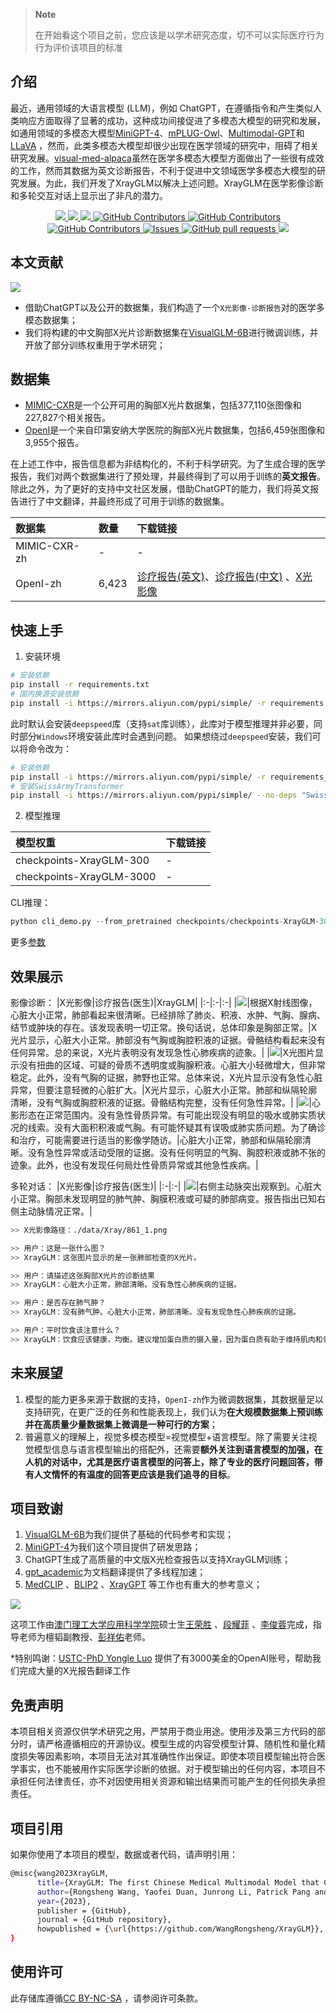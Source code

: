 > **Note**
> 
> 在开始看这个项目之前，您应该是以学术研究态度，切不可以实际医疗行为行为评价该项目的标准

## 介绍

最近，通用领域的大语言模型 (LLM)，例如 ChatGPT，在遵循指令和产生类似人类响应方面取得了显著的成功，这种成功间接促进了多模态大模型的研究和发展，如通用领域的多模态大模型[MiniGPT-4](https://github.com/Vision-CAIR/MiniGPT-4)、[mPLUG-Owl](https://github.com/X-PLUG/mPLUG-Owl)、[Multimodal-GPT](https://github.com/open-mmlab/Multimodal-GPT)和[LLaVA](https://github.com/haotian-liu/LLaVA) ，然而，此类多模态大模型却很少出现在医学领域的研究中，阻碍了相关研究发展。[visual-med-alpaca](https://github.com/cambridgeltl/visual-med-alpaca)虽然在医学多模态大模型方面做出了一些很有成效的工作，然而其数据为英文诊断报告，不利于促进中文领域医学多模态大模型的研究发展。为此，我们开发了XrayGLM以解决上述问题。XrayGLM在医学影像诊断和多轮交互对话上显示出了非凡的潜力。

 <p align="center">
      <a href='https://github.com/WangRongsheng/XrayGLM'>
            <img src='https://img.shields.io/badge/Project-Page-Green'>
      </a>
      <a href='https://github.com/WangRongsheng/XrayGLM'>
            <img src='https://img.shields.io/badge/Paper-Arxiv-red'>
      </a>
      <a href='https://github.com/WangRongsheng/XrayGLM'>
            <img src='https://img.shields.io/badge/%F0%9F%A4%97%20Hugging%20Face-Spaces-blue'>
      </a>
      <a href="https://github.com/WangRongsheng/XrayGLM">
        <img alt="GitHub Contributors" src="https://colab.research.google.com/assets/colab-badge.svg" />
      </a>
      <a href="https://github.com/WangRongsheng/XrayGLM/blob/main/LICENSE">
        <img alt="GitHub Contributors" src="https://img.shields.io/badge/License-CC%20BY--NC--SA%204.0-lightgrey.svg" />
      </a>
      </br>
      <a href="https://github.com/WangRongsheng/XrayGLM/graphs/contributors">
        <img alt="GitHub Contributors" src="https://img.shields.io/github/contributors/WangRongsheng/XrayGLM" />
      </a>
      <a href="https://github.com/WangRongsheng/XrayGLM/issues">
        <img alt="Issues" src="https://img.shields.io/github/issues/WangRongsheng/XrayGLM?color=0088ff" />
      </a>
      <a href="https://github.com/WangRongsheng/XrayGLM/pulls">
        <img alt="GitHub pull requests" src="https://img.shields.io/github/issues-pr/WangRongsheng/XrayGLM?color=0088ff" />
      </a>
      <a href=href="https://github.com/kaixindelele/XrayGLM/stargazers">
        <img src="https://img.shields.io/github/stars/WangRongsheng/XrayGLM?color=ccf">
      </a>
  </p>
  
## 本文贡献

![](./assets/images/xrayglm.png)

- 借助ChatGPT以及公开的数据集，我们构造了一个`X光影像-诊断报告`对的医学多模态数据集；
- 我们将构建的中文胸部X光片诊断数据集在[VisualGLM-6B](https://github.com/THUDM/VisualGLM-6B)进行微调训练，并开放了部分训练权重用于学术研究；
  
## 数据集

- [MIMIC-CXR](https://physionet.org/content/mimic-cxr-jpg/2.0.0/)是一个公开可用的胸部X光片数据集，包括377,110张图像和227,827个相关报告。
- [OpenI](https://openi.nlm.nih.gov/faq#collection)是一个来自印第安纳大学医院的胸部X光片数据集，包括6,459张图像和3,955个报告。

在上述工作中，报告信息都为非结构化的，不利于科学研究。为了生成合理的医学报告，我们对两个数据集进行了预处理，并最终得到了可以用于训练的**英文报告**。除此之外，为了更好的支持中文社区发展，借助ChatGPT的能力，我们将英文报告进行了中文翻译，并最终形成了可用于训练的数据集。

|数据集|数量|下载链接|
|:-|:-|:-|
|MIMIC-CXR-zh|-|-|
|OpenI-zh|6,423|[诊疗报告(英文)](./data/openi-en.json)、[诊疗报告(中文)](./data/Xray/openi-zh.json) 、[X光影像](https://pan.baidu.com/s/13GBsDMKf6xBZBSHpoWH_EA?pwd=k9sh)|

## 快速上手

1. 安装环境
```bash
# 安装依赖
pip install -r requirements.txt
# 国内换源安装依赖
pip install -i https://mirrors.aliyun.com/pypi/simple/ -r requirements.txt
```
此时默认会安装`deepspeed`库（支持`sat`库训练），此库对于模型推理并非必要，同时部分`Windows`环境安装此库时会遇到问题。 如果想绕过`deepspeed`安装，我们可以将命令改为：
```bash
# 安装依赖
pip install -i https://mirrors.aliyun.com/pypi/simple/ -r requirements_wo_ds.txt
# 安装SwissArmyTransformer
pip install -i https://mirrors.aliyun.com/pypi/simple/ --no-deps "SwissArmyTransformer>=0.3.6"
```
2. 模型推理

|模型权重|下载链接|
|:-|:-|
|checkpoints-XrayGLM-300|-|
|checkpoints-XrayGLM-3000|-|

CLI推理：
```python
python cli_demo.py --from_pretrained checkpoints/checkpoints-XrayGLM-3000 --prompt_zh '详细描述这张胸部X光片的诊断结果'
```
更多[参数](https://github.com/WangRongsheng/XrayGLM/blob/main/cli_demo.py#L16)

## 效果展示

影像诊断：
|X光影像|诊疗报告(医生)|XrayGLM|
|:-|:-|:-|
|![](./data/Xray/2_1.png)|根据X射线图像，心脏大小正常，肺部看起来很清晰。已经排除了肺炎、积液、水肿、气胸、腺病、结节或肿块的存在。该发现表明一切正常。换句话说，总体印象是胸部正常。|X光片显示，心脏大小正常。肺部没有气胸或胸腔积液的证据。骨骼结构看起来没有任何异常。总的来说，X光片表明没有发现急性心肺疾病的迹象。|
|![](./data/Xray/2882_1.png)|X光图片显示没有扭曲的区域、可疑的骨质不透明度或胸腺积液。心脏大小轻微增大，但非常稳定。此外，没有气胸的证据，肺野也正常。总体来说，X光片显示没有急性心脏异常，但要注意轻微的心脏扩大。|X光片显示，心脏大小正常。肺部和纵隔轮廓清晰，没有气胸或胸腔积液的证据。骨骼结构完整，没有任何急性异常。|
|![](./data/Xray/2577_1.png)|心影形态在正常范围内。没有急性骨质异常。有可能出现没有明显的吸水或肺实质状况的线索。没有大面积积液或气胸。有可能怀疑其有误吸或肺实质问题。为了确诊和治疗，可能需要进行适当的影像学随访。|心脏大小正常，肺部和纵隔轮廓清晰。没有急性异常或活动受限的证据。没有任何明显的气胸、胸腔积液或肺不张的迹象。此外，也没有发现任何局灶性骨质异常或其他急性疾病。|

多轮对话：
|X光影像|诊疗报告(医生)|
|:-|:-|
|![](./data/Xray/861_1.png)|右侧主动脉突出观察到。心脏大小正常。胸部未发现明显的肺气肿、胸膜积液或可疑的肺部病变。报告指出已知右侧主动脉情况正常。|

```bash
>> X光影像路径：./data/Xray/861_1.png

>> 用户：这是一张什么图？
>> XrayGLM：这张图片显示的是一张肺部检查的X光片。

>> 用户：请描述这张胸部X光片的诊断结果
>> XrayGLM：心脏大小正常，肺部清晰。没有急性心肺疾病的证据。

>> 用户：是否存在肺气肿？
>> XrayGLM：没有肺气肿。心脏大小正常，肺部清晰。没有发现急性心肺疾病的证据。

>> 用户：平时饮食该注意什么？
>> XrayGLM：饮食应该健康，均衡。建议增加蛋白质的摄入量，因为蛋白质有助于维持肌肉和骨骼的健康。多食用蔬菜、水果、全谷物以及健康的脂肪来源如橄榄油、鱼类等可以帮助获得足够的维生素和矿物质。此外，避免过度饮酒或吸烟，这些习惯可能会对心脏健康产生负面影响。
```

## 未来展望

1. 模型的能力更多来源于数据的支持，`OpenI-zh`作为微调数据集，其数据量足以支持研究，在更广泛的任务和性能表现上，我们认为**在大规模数据集上预训练并在高质量少量数据集上微调是一种可行的方案**；
2. 普遍意义的理解上，视觉多模态模型=视觉模型+语言模型。除了需要关注视觉模型信息与语言模型输出的搭配外，还需要**额外关注到语言模型的加强，在人机的对话中，尤其是医疗语言模型的问答上，除了专业的医疗问题回答，带有人文情怀的有温度的回答更应该是我们追寻的目标**。

## 项目致谢

1. [VisualGLM-6B](https://github.com/THUDM/VisualGLM-6B)为我们提供了基础的代码参考和实现；
2. [MiniGPT-4](https://github.com/Vision-CAIR/MiniGPT-4)为我们这个项目提供了研发思路；
3. ChatGPT生成了高质量的中文版X光检查报告以支持XrayGLM训练；
4. [gpt_academic](https://github.com/binary-husky/gpt_academic)为文档翻译提供了多线程加速；
5. [MedCLIP](https://github.com/RyanWangZf/MedCLIP) 、[BLIP2](https://huggingface.co/docs/transformers/main/model_doc/blip-2) 、[XrayGPT](https://github.com/mbzuai-oryx/XrayGPT) 等工作也有重大的参考意义；

![](./assets/images/mpu.png)

这项工作由[澳门理工大学应用科学学院](https://www.mpu.edu.mo/esca/zh/index.php)硕士生[王荣胜](https://github.com/WangRongsheng) 、[段耀菲](https://github.com/IsBaSO4) 、[李俊蓉](https://github.com/lijunrong0815)完成，指导老师为檀韬副教授、[彭祥佑](http://www.patrickpang.net/)老师。

*特别鸣谢：[USTC-PhD Yongle Luo](https://github.com/kaixindelele) 提供了有3000美金的OpenAI账号，帮助我们完成大量的X光报告翻译工作

## 免责声明

本项目相关资源仅供学术研究之用，严禁用于商业用途。使用涉及第三方代码的部分时，请严格遵循相应的开源协议。模型生成的内容受模型计算、随机性和量化精度损失等因素影响，本项目无法对其准确性作出保证。即使本项目模型输出符合医学事实，也不能被用作实际医学诊断的依据。对于模型输出的任何内容，本项目不承担任何法律责任，亦不对因使用相关资源和输出结果而可能产生的任何损失承担责任。

## 项目引用

如果你使用了本项目的模型，数据或者代码，请声明引用：

```bash
@misc{wang2023XrayGLM,
      title={XrayGLM: The first Chinese Medical Multimodal Model that Chest Radiographs Summarization}, 
      author={Rongsheng Wang, Yaofei Duan, Junrong Li, Patrick Pang and Tao Tan},
      year={2023},
      publisher = {GitHub},
      journal = {GitHub repository},
      howpublished = {\url{https://github.com/WangRongsheng/XrayGLM}},
}
```

## 使用许可

此存储库遵循[CC BY-NC-SA](https://creativecommons.org/licenses/by-nc-sa/4.0/) ，请参阅许可条款。

